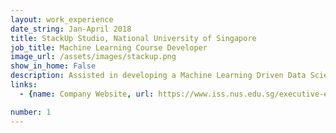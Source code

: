 ```yaml
---
layout: work_experience
date_string: Jan-April 2018
title: StackUp Studio, National University of Singapore
job_title: Machine Learning Course Developer
image_url: /assets/images/stackup.png
show_in_home: False
description: Assisted in developing a Machine Learning Driven Data Science course
links:
  - {name: Company Website, url: https://www.iss.nus.edu.sg/executive-education/discipline/detail/stackup---startup-tech-talent-development}

number: 1
---
```

